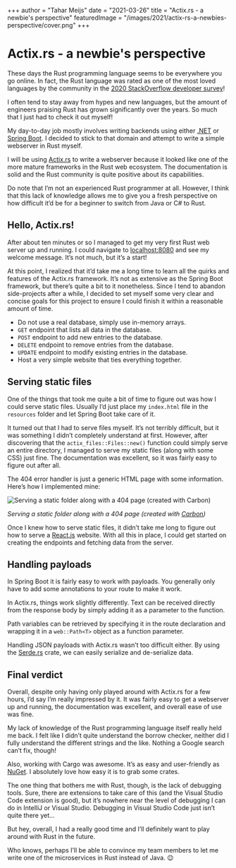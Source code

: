 +++
author = "Tahar Meijs"
date = "2021-03-26"
title = "Actix.rs - a newbie's perspective"
featuredImage = "/images/2021/actix-rs-a-newbies-perspective/cover.png"
+++

# Actix.rs - a newbie's perspective
These days the Rust programming language seems to be everywhere you go online. In fact, the Rust language was rated as one of
the most loved languages by the community in the
[2020 StackOverflow developer survey](https://insights.stackoverflow.com/survey/2020#technology-most-loved-dreaded-and-wanted-languages-loved)!

I often tend to stay away from hypes and new languages, but the amount of engineers praising Rust has grown significantly over
the years. So much that I just had to check it out myself!

My day-to-day job mostly involves writing backends using either [.NET](https://dotnet.microsoft.com) or
[Spring Boot](https://spring.io/projects/spring-boot). I decided to stick to that domain and attempt to write a simple
webserver in Rust myself.

I will be using [Actix.rs](https://actix.rs) to write a webserver because it looked like one of the more mature frameworks in
the Rust web ecosystem. The documentation is solid and the Rust community is quite positive about its capabilities.

Do note that I’m not an experienced Rust programmer at all. However, I think that this lack of knowledge allows me to give you
a fresh perspective on how difficult it’d be for a beginner to switch from Java or C# to Rust.

## Hello, Actix.rs!
After about ten minutes or so I managed to get my very first Rust web server up and running. I could navigate to
[localhost:8080](http://localhost:8080/) and see my welcome message. It’s not much, but it’s a start!

At this point, I realized that it’d take me a long time to learn all the quirks and features of the Actix.rs framework. It’s
not as extensive as the Spring Boot framework, but there’s quite a bit to it nonetheless. Since I tend to abandon side-projects
after a while, I decided to set myself some very clear and concise goals for this project to ensure I could finish it within a
reasonable amount of time.

* Do not use a real database, simply use in-memory arrays.
* `GET` endpoint that lists all data in the database.
* `POST` endpoint to add new entries to the database.
* `DELETE` endpoint to remove entries from the database.
* `UPDATE` endpoint to modify existing entries in the database.
* Host a very simple website that ties everything together.

## Serving static files
One of the things that took me quite a bit of time to figure out was how I could serve static files. Usually I’d just place my
`index.html` file in the `resources` folder and let Spring Boot take care of it.

It turned out that I had to serve files myself. It’s not terribly difficult, but it was something I didn’t completely
understand at first. However, after discovering that the `actix_files::Files::new()` function could simply serve an entire
directory, I managed to serve my static files (along with some CSS) just fine. The documentation was excellent, so it was
fairly easy to figure out after all.

The 404 error handler is just a generic HTML page with some information. Here’s how I implemented mine:

![Serving a static folder along with a 404 page (created with [Carbon](https://carbon.now.sh/))](/images/2021/actix-rs-a-newbies-perspective/serve-static-files.png)

*Serving a static folder along with a 404 page (created with [Carbon](https://carbon.now.sh/))*

Once I knew how to serve static files, it didn’t take me long to figure out how to serve a [React.js](https://reactjs.org)
website. With all this in place, I could get started on creating the endpoints and fetching data from the server.

## Handling payloads

In Spring Boot it is fairly easy to work with payloads. You generally only have to add some annotations to your route to make
it work.

In Actix.rs, things work slightly differently. Text can be received directly from the response body by simply adding it as a
parameter to the function.

Path variables can be retrieved by specifying it in the route declaration and wrapping it in a `web::Path<T>` object as a
function parameter.

Handling JSON payloads with Actix.rs wasn’t too difficult either. By using the [Serde.rs](https://serde.rs) crate, we can
easily serialize and de-serialize data.

## Final verdict

Overall, despite only having only played around with Actix.rs for a few hours, I’d say I’m really impressed by it. It was
fairly easy to get a webserver up and running, the documentation was excellent, and overall ease of use was fine.

My lack of knowledge of the Rust programming language itself really held me back. I felt like I didn’t quite understand the
borrow checker, neither did I fully understand the different strings and the like. Nothing a Google search can’t fix, though!

Also, working with Cargo was awesome. It’s as easy and user-friendly as [NuGet](https://www.nuget.org). I absolutely love how
easy it is to grab some crates.

The one thing that bothers me with Rust, though, is the lack of debugging tools. Sure, there are extensions to take care of
this (and the Visual Studio Code extension is good), but it’s nowhere near the level of debugging I can do in IntelliJ or
Visual Studio. Debugging in Visual Studio Code just isn’t quite there yet…

But hey, overall, I had a really good time and I’ll definitely want to play around with Rust in the future.

Who knows, perhaps I’ll be able to convince my team members to let me write one of the microservices in Rust instead of Java.
😉
